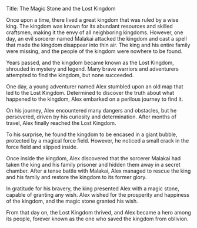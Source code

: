 Title: The Magic Stone and the Lost Kingdom

Once upon a time, there lived a great kingdom that was ruled by a wise king. The kingdom was known for its abundant resources and skilled craftsmen, making it the envy of all neighboring kingdoms. However, one day, an evil sorcerer named Malakai attacked the kingdom and cast a spell that made the kingdom disappear into thin air. The king and his entire family were missing, and the people of the kingdom were nowhere to be found.

Years passed, and the kingdom became known as the Lost Kingdom, shrouded in mystery and legend. Many brave warriors and adventurers attempted to find the kingdom, but none succeeded.

One day, a young adventurer named Alex stumbled upon an old map that led to the Lost Kingdom. Determined to discover the truth about what happened to the kingdom, Alex embarked on a perilous journey to find it.

On his journey, Alex encountered many dangers and obstacles, but he persevered, driven by his curiosity and determination. After months of travel, Alex finally reached the Lost Kingdom.

To his surprise, he found the kingdom to be encased in a giant bubble, protected by a magical force field. However, he noticed a small crack in the force field and slipped inside.

Once inside the kingdom, Alex discovered that the sorcerer Malakai had taken the king and his family prisoner and hidden them away in a secret chamber. After a tense battle with Malakai, Alex managed to rescue the king and his family and restore the kingdom to its former glory.

In gratitude for his bravery, the king presented Alex with a magic stone, capable of granting any wish. Alex wished for the prosperity and happiness of the kingdom, and the magic stone granted his wish.

From that day on, the Lost Kingdom thrived, and Alex became a hero among its people, forever known as the one who saved the kingdom from oblivion.